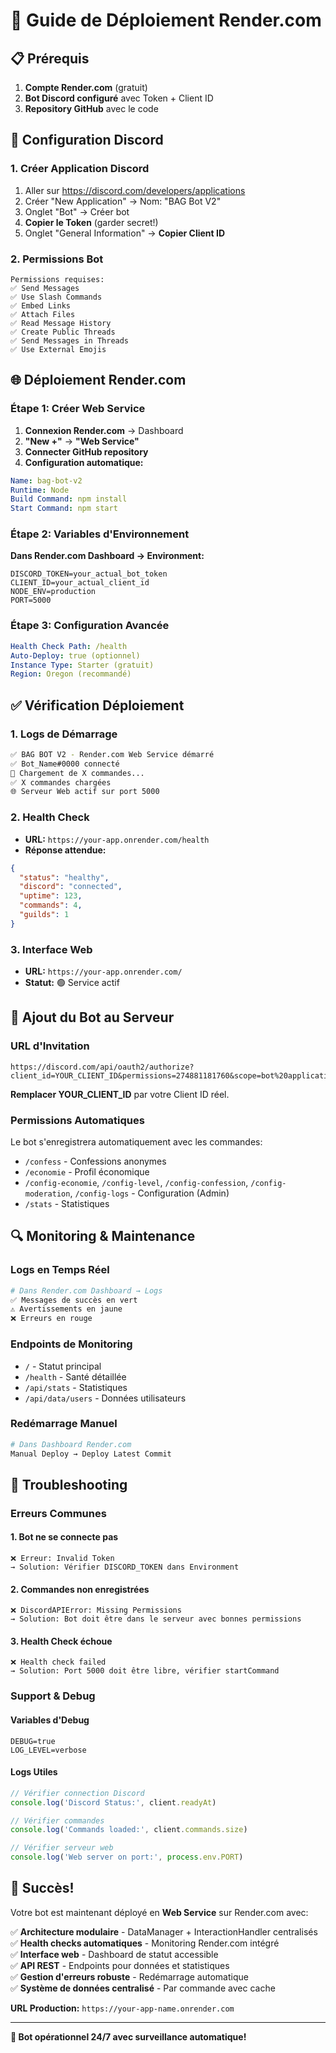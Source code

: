 # 🚀 Guide de Déploiement Render.com

## 📋 Prérequis

1. **Compte Render.com** (gratuit)
2. **Bot Discord configuré** avec Token + Client ID
3. **Repository GitHub** avec le code

## 🔧 Configuration Discord

### 1. Créer Application Discord
1. Aller sur https://discord.com/developers/applications
2. Créer "New Application" → Nom: "BAG Bot V2"
3. Onglet "Bot" → Créer bot
4. **Copier le Token** (garder secret!)
5. Onglet "General Information" → **Copier Client ID**

### 2. Permissions Bot
```
Permissions requises:
✅ Send Messages
✅ Use Slash Commands  
✅ Embed Links
✅ Attach Files
✅ Read Message History
✅ Create Public Threads
✅ Send Messages in Threads
✅ Use External Emojis
```

## 🌐 Déploiement Render.com

### Étape 1: Créer Web Service

1. **Connexion Render.com** → Dashboard
2. **"New +"** → **"Web Service"**
3. **Connecter GitHub repository**
4. **Configuration automatique:**

```yaml
Name: bag-bot-v2
Runtime: Node  
Build Command: npm install
Start Command: npm start
```

### Étape 2: Variables d'Environnement

**Dans Render.com Dashboard → Environment:**

```env
DISCORD_TOKEN=your_actual_bot_token
CLIENT_ID=your_actual_client_id  
NODE_ENV=production
PORT=5000
```

### Étape 3: Configuration Avancée

```yaml
Health Check Path: /health
Auto-Deploy: true (optionnel)
Instance Type: Starter (gratuit)
Region: Oregon (recommandé)
```

## ✅ Vérification Déploiement

### 1. Logs de Démarrage
```bash
✅ BAG BOT V2 - Render.com Web Service démarré
✅ Bot_Name#0000 connecté  
📂 Chargement de X commandes...
✅ X commandes chargées
🌐 Serveur Web actif sur port 5000
```

### 2. Health Check
- **URL:** `https://your-app.onrender.com/health`
- **Réponse attendue:**
```json
{
  "status": "healthy",
  "discord": "connected", 
  "uptime": 123,
  "commands": 4,
  "guilds": 1
}
```

### 3. Interface Web
- **URL:** `https://your-app.onrender.com/`
- **Statut:** 🟢 Service actif

## 🎯 Ajout du Bot au Serveur

### URL d'Invitation
```
https://discord.com/api/oauth2/authorize?client_id=YOUR_CLIENT_ID&permissions=274881181760&scope=bot%20applications.commands
```

**Remplacer YOUR_CLIENT_ID** par votre Client ID réel.

### Permissions Automatiques
Le bot s'enregistrera automatiquement avec les commandes:
- `/confess` - Confessions anonymes
- `/economie` - Profil économique  
- `/config-economie`, `/config-level`, `/config-confession`, `/config-moderation`, `/config-logs` - Configuration (Admin)
- `/stats` - Statistiques

## 🔍 Monitoring & Maintenance

### Logs en Temps Réel
```bash
# Dans Render.com Dashboard → Logs
✅ Messages de succès en vert
⚠️ Avertissements en jaune  
❌ Erreurs en rouge
```

### Endpoints de Monitoring
- `/` - Statut principal
- `/health` - Santé détaillée
- `/api/stats` - Statistiques
- `/api/data/users` - Données utilisateurs

### Redémarrage Manuel
```bash
# Dans Dashboard Render.com
Manual Deploy → Deploy Latest Commit
```

## 🚨 Troubleshooting

### Erreurs Communes

#### 1. Bot ne se connecte pas
```
❌ Erreur: Invalid Token
→ Solution: Vérifier DISCORD_TOKEN dans Environment
```

#### 2. Commandes non enregistrées  
```
❌ DiscordAPIError: Missing Permissions
→ Solution: Bot doit être dans le serveur avec bonnes permissions
```

#### 3. Health Check échoue
```
❌ Health check failed
→ Solution: Port 5000 doit être libre, vérifier startCommand
```

### Support & Debug

#### Variables d'Debug
```env
DEBUG=true
LOG_LEVEL=verbose
```

#### Logs Utiles
```javascript
// Vérifier connection Discord
console.log('Discord Status:', client.readyAt)

// Vérifier commandes
console.log('Commands loaded:', client.commands.size)

// Vérifier serveur web  
console.log('Web server on port:', process.env.PORT)
```

## 🎉 Succès!

Votre bot est maintenant déployé en **Web Service** sur Render.com avec:

✅ **Architecture modulaire** - DataManager + InteractionHandler centralisés  
✅ **Health checks automatiques** - Monitoring Render.com intégré  
✅ **Interface web** - Dashboard de statut accessible  
✅ **API REST** - Endpoints pour données et statistiques  
✅ **Gestion d'erreurs robuste** - Redémarrage automatique  
✅ **Système de données centralisé** - Par commande avec cache  

**URL Production:** `https://your-app-name.onrender.com`

---

**🚀 Bot opérationnel 24/7 avec surveillance automatique!**